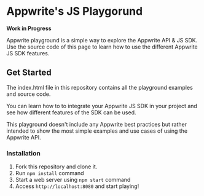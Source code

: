 # Appwrite's JS Playgorund

**Work in Progress**

Appwrite playground is a simple way to explore the Appwrite API & JS SDK. Use the source code of this page to learn how to use the different Appwrite JS SDK features.

## Get Started

The index.html file in this repository contains all the playground examples and source code.

You can learn how to to integrate your Appwrite JS SDK in your project and see how different features of the SDK can be used.

This playground doesn't include any Appwrite best practices but rather intended to show the most simple examples and use cases of using the Appwrite API.

### Installation

1. Fork this repository and clone it.
2. Run `npm install` command
3. Start a web server using `npm start` command
4. Access `http://localhost:8080` and start playing!